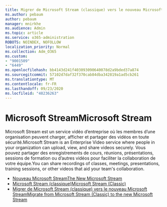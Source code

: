 ```yaml
---
title: Migrer de Microsoft Stream (classique) vers le nouveau Microsoft Stream
ms.author: pebaum
author: pebaum
manager: mnirkhe
ms.audience: Admin
ms.topic: article
ms.service: o365-administration
ROBOTS: NOINDEX, NOFOLLOW
localization_priority: Normal
ms.collection: Adm_O365
ms.custom:
- "9001509"
- "6449"
ms.openlocfilehash: bb4143d241f403093090640078d2a9bded37a874
ms.sourcegitcommit: 57102d7daf32f370cab84dba342819a1ad5cb261
ms.translationtype: MT
ms.contentlocale: fr-FR
ms.lasthandoff: 09/23/2020
ms.locfileid: "48236263"
---
```

# <a name="microsoft-stream"></a><span data-ttu-id="d0ccb-102">Microsoft Stream</span><span class="sxs-lookup"><span data-stu-id="d0ccb-102">Microsoft Stream</span></span>

<span data-ttu-id="d0ccb-103">Microsoft Stream est un service vidéo d’entreprise où les membres d’une organisation peuvent charger, afficher et partager des vidéos en toute sécurité.</span><span class="sxs-lookup"><span data-stu-id="d0ccb-103">Microsoft Stream is an Enterprise Video service where people in your organization can upload, view, and share videos securely.</span></span> <span data-ttu-id="d0ccb-104">Vous pouvez partager des enregistrements de cours, réunions, présentations, sessions de formation ou d’autres vidéos pour faciliter la collaboration de votre équipe.</span><span class="sxs-lookup"><span data-stu-id="d0ccb-104">You can share recordings of classes, meetings, presentations, training sessions, or other videos that aid your team's collaboration.</span></span>  

- [<span data-ttu-id="d0ccb-105">Nouveau Microsoft Stream</span><span class="sxs-lookup"><span data-stu-id="d0ccb-105">The New Microsoft Stream</span></span>](https://docs.microsoft.com/stream/new-stream)
- [<span data-ttu-id="d0ccb-106">Microsoft Stream (classique)</span><span class="sxs-lookup"><span data-stu-id="d0ccb-106">Microsoft Stream (Classic)</span></span>](https://docs.microsoft.com/stream/overview)
- [<span data-ttu-id="d0ccb-107">Migrer de Microsoft Stream (classique) vers le nouveau Microsoft Stream</span><span class="sxs-lookup"><span data-stu-id="d0ccb-107">Migrate from Microsoft Stream (Classic) to the new Microsoft Stream</span></span>](https://docs.microsoft.com/stream/classic-migration)